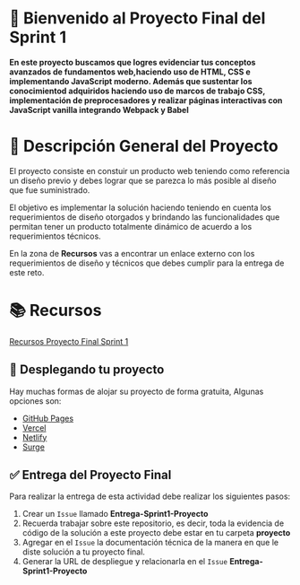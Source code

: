 # 👋 Bienvenido al Proyecto Final del Sprint 1

**En este proyecto buscamos que logres evidenciar tus conceptos avanzados de fundamentos web,haciendo uso de HTML, CSS e implementando JavaScript moderno.
Además que sustentar los conocimientod adquiridos haciendo uso de marcos de trabajo CSS, implementación de preprocesadores y realizar páginas interactivas con JavaScript vanilla integrando Webpack y Babel**

# 📝 Descripción General del Proyecto

El proyecto consiste en constuir un producto web teniendo como referencia un diseño previo y debes lograr que se parezca lo más posible al diseño que fue suministrado.

El objetivo es implementar la solución haciendo teniendo en cuenta los requerimientos de diseño otorgados y brindando las funcionalidades que permitan tener un producto totalmente dinámico de acuerdo a los requerimientos técnicos.

En la zona de **Recursos** vas a encontrar un enlace externo con los requerimientos de diseño y técnicos que debes cumplir para la entrega de este reto.

# 📚 Recursos

[Recursos Proyecto Final Sprint 1](https://drive.google.com/drive/folders/15FoS0UXmJ_Fbeh-Mx2gxL3pY1ce4guC7?usp=sharing)

## 🚀 Desplegando tu proyecto

Hay muchas formas de alojar su proyecto de forma gratuita, Algunas opciones son:

- [GitHub Pages](https://pages.github.com/)
- [Vercel](https://vercel.com/)
- [Netlify](https://www.netlify.com/)
- [Surge](https://surge.sh/)

## ✅ Entrega del Proyecto Final

Para realizar la entrega de esta actividad debe realizar los siguientes pasos:

1. Crear un `Issue` llamado **Entrega-Sprint1-Proyecto**
2. Recuerda trabajar sobre este repositorio, es decir, toda la evidencia de código de la solución a este proyecto debe estar en tu carpeta **proyecto**
3. Agregar en el `Issue` la documentación técnica de la manera en que le diste solución a tu proyecto final.
4. Generar la URL de despliegue y relacionarla en el `Issue` **Entrega-Sprint1-Proyecto**
